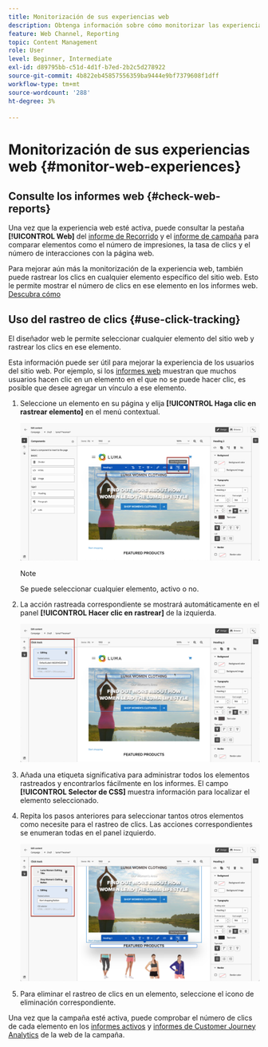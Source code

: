 ```yaml
---
title: Monitorización de sus experiencias web
description: Obtenga información sobre cómo monitorizar las experiencias web en Journey Optimizer
feature: Web Channel, Reporting
topic: Content Management
role: User
level: Beginner, Intermediate
exl-id: d89795bb-c51d-4d1f-b7ed-2b2c5d278922
source-git-commit: 4b822eb45857556359ba9444e9bf7379608f1dff
workflow-type: tm+mt
source-wordcount: '288'
ht-degree: 3%

---
```


# Monitorización de sus experiencias web {#monitor-web-experiences}

## Consulte los informes web {#check-web-reports}

Una vez que la experiencia web esté activa, puede consultar la pestaña **[!UICONTROL Web]** del [informe de Recorrido](../reports/journey-global-report-cja-web.md) y el [informe de campaña](../reports/campaign-global-report-cja-web.md) para comparar elementos como el número de impresiones, la tasa de clics y el número de interacciones con la página web.

<!--You can check the **[!UICONTROL Web]** tab of the campaign reports. Learn more on the campaign web [live report](../reports/campaign-live-report.md#web-tab) and [global report](../reports/campaign-global-report-cja.md#web).-->

Para mejorar aún más la monitorización de la experiencia web, también puede rastrear los clics en cualquier elemento específico del sitio web. Esto le permite mostrar el número de clics en ese elemento en los informes web. [Descubra cómo](#use-click-tracing)

## Uso del rastreo de clics {#use-click-tracking}

El diseñador web le permite seleccionar cualquier elemento del sitio web y rastrear los clics en ese elemento.

Esta información puede ser útil para mejorar la experiencia de los usuarios del sitio web. Por ejemplo, si los [informes web](../reports/campaign-global-report-cja-web.md) muestran que muchos usuarios hacen clic en un elemento en el que no se puede hacer clic, es posible que desee agregar un vínculo a ese elemento.

1. Seleccione un elemento en su página y elija **[!UICONTROL Haga clic en rastrear elemento]** en el menú contextual.

   ![](assets/web-designer-click-track.png)

   >[!NOTE]
   >
   >Se puede seleccionar cualquier elemento, activo o no.

1. La acción rastreada correspondiente se mostrará automáticamente en el panel **[!UICONTROL Hacer clic en rastrear]** de la izquierda.

   ![](assets/web-designer-click-track-pane.png)

1. Añada una etiqueta significativa para administrar todos los elementos rastreados y encontrarlos fácilmente en los informes. El campo **[!UICONTROL Selector de CSS]** muestra información para localizar el elemento seleccionado.

1. Repita los pasos anteriores para seleccionar tantos otros elementos como necesite para el rastreo de clics. Las acciones correspondientes se enumeran todas en el panel izquierdo.

   ![](assets/web-designer-click-tracking-actions.png)

1. Para eliminar el rastreo de clics en un elemento, seleccione el icono de eliminación correspondiente.

Una vez que la campaña esté activa, puede comprobar el número de clics de cada elemento en los [informes activos](../reports/campaign-live-report.md#web-tab) y [informes de Customer Journey Analytics](../reports/campaign-global-report-cja-web.md) de la web de la campaña.
